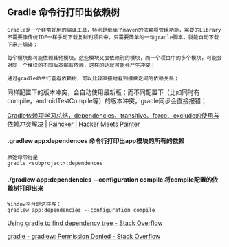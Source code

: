 ## Gradle 命令行打印出依赖树

	Gradle是一个非常好用的编译工具，特别是继承了maven的依赖项管理功能，需要的Library不需要像传统IDE一样手动下载复制到项目中，只需要简单的一句gradle脚本，就能自动下载下来并编译；

	每个模块都可能依赖其他模块，这些模块又会依赖别的模块，而一个项目中的多个模块，可能会对同一个模块的不同版本都有依赖，这样的话就可能会产生冲突；

	通过gradle命令行查看依赖树，可以比较直接地看到模块之间的依赖关系；


同样配置下的版本冲突，会自动使用最新版；而不同配置下（比如同时有compile，androidTestCompile等）的版本冲突，gradle同步会直接报错；

[Gradle依赖项学习总结，dependencies、transitive、force、exclude的使用与依赖冲突解决 \| Paincker \| Hacker Meets Painter](http://www.paincker.com/gradle-dependencies)

#### .gradlew app:dependences 命令行打印出app模块的所有的依赖
	原始命令行是
	gradle <subproject>:dependences

#### ./gradlew app:dependencies --configuration compile 将compile配置的依赖树打印出来
	Window平台是这样写：
	gradlew app:dependencies --configuration compile

[Using gradle to find dependency tree \- Stack Overflow](https://stackoverflow.com/questions/21645071/using-gradle-to-find-dependency-tree)

[gradle \- gradlew: Permission Denied \- Stack Overflow](https://stackoverflow.com/questions/17668265/gradlew-permission-denied)